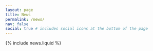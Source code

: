 ```yaml
---
layout: page
title: News
permalink: /news/
nav: false
social: true # includes social icons at the bottom of the page
---
```


{% include news.liquid %}

